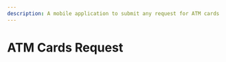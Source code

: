 ```yaml
---
description: A mobile application to submit any request for ATM cards
---
```


# ATM Cards Request


